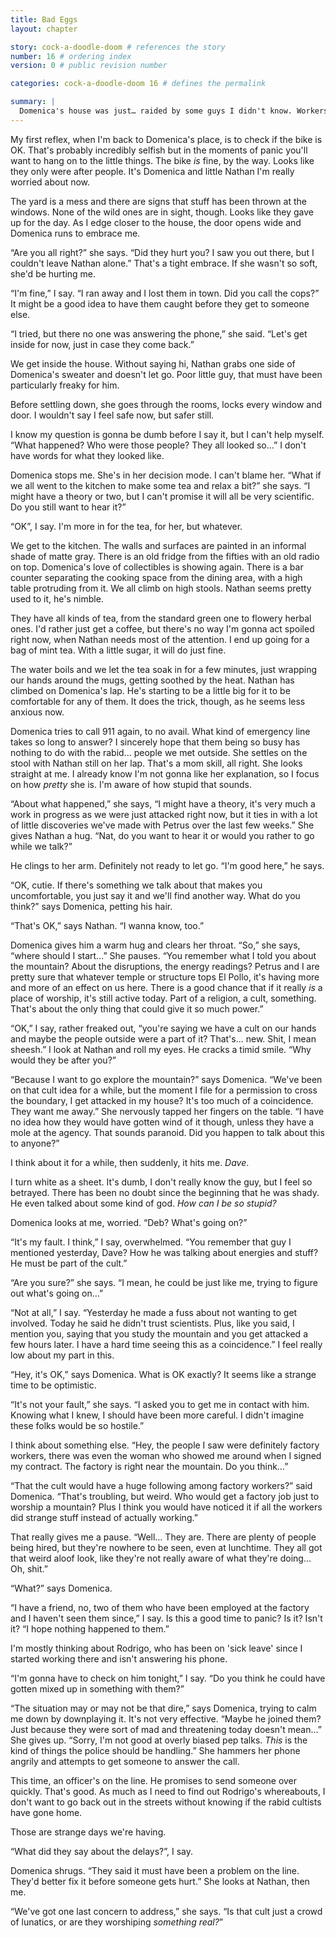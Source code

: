 ```yaml
---
title: Bad Eggs
layout: chapter

story: cock-a-doodle-doom # references the story
number: 16 # ordering index
version: 0 # public revision number

categories: cock-a-doodle-doom 16 # defines the permalink

summary: |
  Domenica's house was just… raided by some guys I didn't know. Workers from my factory next to the mountain. I played bait and lost them in the old town. If they're after Domenica, does that mean she's *right* about her supernatural stuff?
---
```

My first reflex, when I'm back to Domenica's place, is to check if the bike is OK. That's probably incredibly selfish but in the moments of panic you'll want to hang on to the little things. The bike *is* fine, by the way. Looks like they only were after people. It's Domenica and little Nathan I'm really worried about now.

The yard is a mess and there are signs that stuff has been thrown at the windows. None of the wild ones are in sight, though. Looks like they gave up for the day. As I edge closer to the house, the door opens wide and Domenica runs to embrace me.

“Are you all right?” she says. “Did they hurt you? I saw you out there, but I couldn't leave Nathan alone.” That's a tight embrace. If she wasn't so soft, she'd be hurting me.

“I'm fine,” I say. “I ran away and I lost them in town. Did you call the cops?” It might be a good idea to have them caught before they get to someone else.

“I tried, but there no one was answering the phone,” she said. “Let's get inside for now, just in case they come back.”

We get inside the house. Without saying hi, Nathan grabs one side of Domenica's sweater and doesn't let go. Poor little guy, that must have been particularly freaky for him.

Before settling down, she goes through the rooms, locks every window and door. I wouldn't say I feel safe now, but safer still.

I know my question is gonna be dumb before I say it, but I can't help myself. “What happened? Who were those people? They all looked so…” I don't have words for what they looked like.

Domenica stops me. She's in her decision mode. I can't blame her. “What if we all went to the kitchen to make some tea and relax a bit?” she says. “I might have a theory or two, but I can't promise it will all be very scientific. Do you still want to hear it?”

“OK”, I say. I'm more in for the tea, for her, but whatever.

We get to the kitchen. The walls and surfaces are painted in an informal shade of matte gray. There is an old fridge from the fifties with an old radio on top. Domenica's love of collectibles is showing again. There is a bar counter separating the cooking space from the dining area, with a high table protruding from it. We all climb on high stools. Nathan seems pretty used to it, he's nimble.

They have all kinds of tea, from the standard green one to flowery herbal ones. I'd rather just get a coffee, but there's no way I'm gonna act spoiled right now, when Nathan needs most of the attention. I end up going for a bag of mint tea. With a little sugar, it will do just fine.

The water boils and we let the tea soak in for a few minutes, just wrapping our hands around the mugs, getting soothed by the heat. Nathan has climbed on Domenica's lap. He's starting to be a little big for it to be comfortable for any of them. It does the trick, though, as he seems less anxious now.

Domenica tries to call 911 again, to no avail. What kind of emergency line takes so long to answer? I sincerely hope that them being so busy has nothing to do with the rabid… people we met outside. She settles on the stool with Nathan still on her lap. That's a mom skill, all right. She looks straight at me. I already know I'm not gonna like her explanation, so I focus on how *pretty* she is. I'm aware of how stupid that sounds.

“About what happened,” she says, “I might have a theory, it's very much a work in progress as we were just attacked right now, but it ties in with a lot of little discoveries we've made with Petrus over the last few weeks.” She gives Nathan a hug. “Nat, do you want to hear it or would you rather to go while we talk?”

He clings to her arm. Definitely not ready to let go. “I'm good here,” he says.

“OK, cutie. If there's something we talk about that makes you uncomfortable, you just say it and we'll find another way. What do you think?” says Domenica, petting his hair.

“That's OK,” says Nathan. “I wanna know, too.”

Domenica gives him a warm hug and clears her throat. “So,” she says, “where should I start…” She pauses. “You remember what I told you about the mountain? About the disruptions, the energy readings? Petrus and I are pretty sure that whatever temple or structure tops El Pollo, it's having more and more of an effect on us here. There is a good chance that if it really *is* a place of worship, it's still active today. Part of a religion, a cult, something. That's about the only thing that could give it so much power.”

“OK,” I say, rather freaked out, “you're saying we have a cult on our hands and maybe the people outside were a part of it? That's… new. Shit, I mean sheesh.” I look at Nathan and roll my eyes. He cracks a timid smile. “Why would they be after you?”

“Because I want to go explore the mountain?” says Domenica. “We've been on that cult idea for a while, but the moment I file for a permission to cross the boundary, I get attacked in my house? It's too much of a coincidence. They want me away.” She nervously tapped her fingers on the table. “I have no idea how they would have gotten wind of it though, unless they have a mole at the agency. That sounds paranoid. Did you happen to talk about this to anyone?”

I think about it for a while, then suddenly, it hits me. *Dave*.

I turn white as a sheet. It's dumb, I don't really know the guy, but I feel so betrayed. There has been no doubt since the beginning that he was shady. He even talked about some kind of god. *How can I be so stupid?*

Domenica looks at me, worried. “Deb? What's going on?”

“It's my fault. I think,” I say, overwhelmed. “You remember that guy I mentioned yesterday, Dave? How he was talking about energies and stuff? He must be part of the cult.”

“Are you sure?” she says. “I mean, he could be just like me, trying to figure out what's going on…”

“Not at all,” I say. “Yesterday he made a fuss about not wanting to get involved. Today he said he didn't trust scientists. Plus, like you said, I mention you, saying that you study the mountain and you get attacked a few hours later. I have a hard time seeing this as a coincidence.” I feel really low about my part in this.

“Hey, it's OK,” says Domenica. What is OK exactly? It seems like a strange time to be optimistic.

“It's not your fault,” she says. “I asked you to get me in contact with him. Knowing what I knew, I should have been more careful. I didn't imagine these folks would be so hostile.”

I think about something else. “Hey, the people I saw were definitely factory workers, there was even the woman who showed me around when I signed my contract. The factory is right near the mountain. Do you think…”

“That the cult would have a huge following among factory workers?” said Domenica. “That's troubling, but weird. Who would get a factory job just to worship a mountain? Plus I think you would have noticed it if all the workers did strange stuff instead of actually working.”

That really gives me a pause. “Well… They are. There are plenty of people being hired, but they're nowhere to be seen, even at lunchtime. They all got that weird aloof look, like they're not really aware of what they're doing… Oh, shit.”

“What?” says Domenica.

“I have a friend, no, two of them who have been employed at the factory and I haven't seen them since,” I say. Is this a good time to panic? Is it? Isn't it? “I hope nothing happened to them.”

I'm mostly thinking about Rodrigo, who has been on 'sick leave' since I started working there and isn't answering his phone.

“I'm gonna have to check on him tonight,” I say. “Do you think he could have gotten mixed up in something with them?”

“The situation may or may not be that dire,” says Domenica, trying to calm me down by downplaying it. It's not very effective. “Maybe he joined them? Just because they were sort of mad and threatening today doesn't mean…” She gives up. “Sorry, I'm not good at overly biased pep talks. *This* is the kind of things the police should be handling.” She hammers her phone angrily and attempts to get someone to answer the call.

This time, an officer's on the line. He promises to send someone over quickly. That's good. As much as I need to find out Rodrigo's whereabouts, I don't want to go back out in the streets without knowing if the rabid cultists have gone home.

Those are strange days we're having.

“What did they say about the delays?”, I say.

Domenica shrugs. “They said it must have been a problem on the line. They'd better fix it before someone gets hurt.” She looks at Nathan, then me.

“We've got one last concern to address,” she says. “Is that cult just a crowd of lunatics, or are they worshiping *something real?*”
